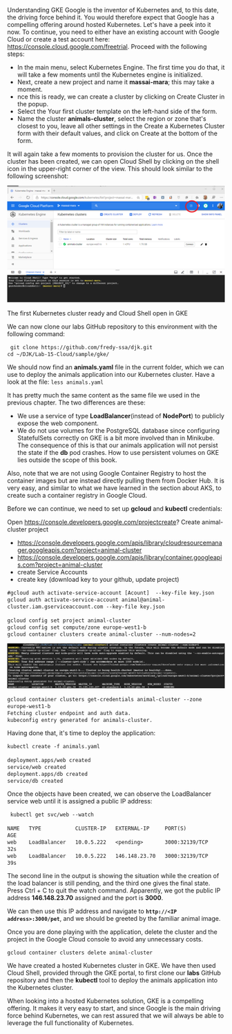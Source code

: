 Understanding GKE
Google is the inventor of Kubernetes and, to this date, the driving force behind it. You would therefore expect that Google has a compelling offering around hosted Kubernetes. Let's have a peek into it now. To continue, you need to either have an existing account with Google Cloud or create a test account here: https://console.cloud.google.com/freetrial. Proceed with the following steps:

- In the main menu, select Kubernetes Engine. The first time you do that, it will take a few moments until the Kubernetes engine is initialized.
- Next, create a new project and name it **massai-mara**; this may take a moment.
- nce this is ready, we can create a cluster by clicking on Create Cluster in the popup.
- Select the Your first cluster template on the left-hand side of the form.
- Name the cluster **animals-cluster**, select the region or zone that's closest to you, leave all other settings in the Create a Kubernetes Cluster form with their default values, and click on Create at the bottom of the form.

It will again take a few moments to provision the cluster for us. Once the cluster has been created, we can open Cloud Shell by clicking on the shell icon in the upper-right corner of the view. This should look similar to the following screenshot:

![gks](./img/l15-gks-p1.png)

The first Kubernetes cluster ready and Cloud Shell open in GKE

We can now clone our labs GitHub repository to this environment with the following command:

```
 git clone https://github.com/fredy-ssa/djk.git
cd ~/DJK/Lab-15-Cloud/sample/gke/
```

We should now find an **animals.yaml** file in the current folder, which we can use to deploy the animals application into our Kubernetes cluster. Have a look at the file:
``
less animals.yaml
``

It has pretty much the same content as the same file we used in the previous chapter. The two differences are these:

- We use a service of type **LoadBalancer**(instead of **NodePort**) to publicly expose the web component.
- We do not use volumes for the PostgreSQL database since configuring StatefulSets correctly on GKE is a bit more involved than in Minikube. The consequence of this is that our animals application will not persist the state if the **db** pod crashes. How to use persistent volumes on GKE lies outside the scope of this book.

Also, note that we are not using Google Container Registry to host the container images but are instead directly pulling them from Docker Hub. It is very easy, and similar to what we have learned in the section about AKS, to create such a container registry in Google Cloud.

Before we can continue, we need to set up **gcloud** and **kubectl** credentials:

Open  https://console.developers.google.com/projectcreate?
Create animal-cluster project

- https://console.developers.google.com/apis/library/cloudresourcemanager.googleapis.com?project=animal-cluster
- https://console.developers.google.com/apis/library/container.googleapis.com?project=animal-cluster
- create Service Accounts
- create key (download key to your github, update project)


```
#gcloud auth activate-service-account [Acount]  --key-file key.json
gcloud auth activate-service-account animal@animal-cluster.iam.gserviceaccount.com --key-file key.json

gcloud config set project animal-cluster
gcloud config set compute/zone europe-west1-b
gcloud container clusters create animal-cluster --num-nodes=2
```

![gks](./img/l15-gks-p3.png)

```
gcloud container clusters get-credentials animal-cluster --zone europe-west1-b
Fetching cluster endpoint and auth data.
kubeconfig entry generated for animals-cluster.
```

Having done that, it's time to deploy the application:

```
kubectl create -f animals.yaml

deployment.apps/web created
service/web created
deployment.apps/db created
service/db created
```

Once the objects have been created, we can observe the LoadBalancer service web until it is assigned a public IP address:

```
 kubectl get svc/web --watch

NAME   TYPE           CLUSTER-IP   EXTERNAL-IP     PORT(S)          AGE
web    LoadBalancer   10.0.5.222   <pending>       3000:32139/TCP   32s
web    LoadBalancer   10.0.5.222   146.148.23.70   3000:32139/TCP   39s
```

The second line in the output is showing the situation while the creation of the load balancer is still pending, and the third one gives the final state. Press Ctrl + C to quit the watch command. Apparently, we got the public IP address **146.148.23.70** assigned and the port is **3000**.

We can then use this IP address and navigate to **`http://<IP address>:3000/pet`**, and we should be greeted by the familiar animal image.

Once you are done playing with the application, delete the cluster and the project in the Google Cloud console to avoid any unnecessary costs.

```
gcloud container clusters delete animal-cluster
```
We have created a hosted Kubernetes cluster in GKE. We have then used Cloud Shell, provided through the GKE portal, to first clone our **labs** GitHub repository and then the **kubectl** tool to deploy the animals application into the Kubernetes cluster. 

When looking into a hosted Kubernetes solution, GKE is a compelling offering. It makes it very easy to start, and since Google is the main driving force behind Kubernetes, we can rest assured that we will always be able to leverage the full functionality of Kubernetes.